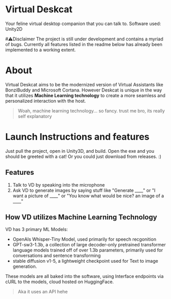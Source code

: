 # Virtual Deskcat
 Your feline virtual desktop companion that you can talk to.
 Software used: Unity2D

 #⚠️Disclaimer
 The project is still under development and contains a myriad of bugs. Currently all features listed in the readme below has already been implemented to a working extent.

 # About
 Virtual Deskcat aims to be the modernized version of Virtual Assistants like BonziBuddy and Microsoft Cortana. However Deskcat is unique in the way that it utilizes **Machine Learning technology** to create a more seamless and personalized interaction with the host.

> Woah, machine learning technology... so fancy. trust me bro, its really self explanatory

# Launch Instructions and features
Just pull the project, open in Unity3D, and build. Open the exe and you should be greeted with a cat!
Or you could just download from releases. :)

## Features
1. Talk to VD by speaking into the microphone
2. Ask VD to generate images by saying stuff like "Generate ____" or "I want a picture of ____" or "You know what would be nice? an image of a ____"

 ## How VD utilizes Machine Learning Technology
 VD has 3 primary ML Models:
 - OpenAIs Whisper-Tiny Model, used primarily for speech recgonition
 - GPT-sw3-1.3b, a collection of large decoder-only pretrained transformer language models trained off of over 1.3b parameters, primarily used for conversations and sentence transforming
 - stable diffusion v1-5, a lightweight checkpoint used for Text to image generation.

These models are all baked into the software, using Interface endpoints via cURL to the models, cloud hosted on HuggingFace.

> Aka it uses an API hehe


 
